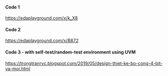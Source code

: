 #### Code 1
https://edaplayground.com/x/k_X8
#### Code 2
https://edaplayground.com/x/B872
#### Code 3 - with self-test/random-test environment using UVM
https://trongtranrvc.blogspot.com/2019/05/design-thiet-ke-bo-cong-4-bit-va-moi.html
